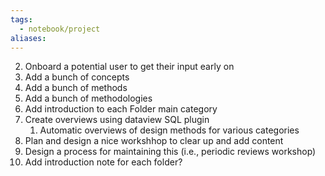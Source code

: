 ```yaml
---
tags:
  - notebook/project
aliases:
---
```




2. Onboard a potential user to get their input early on 
3. Add a bunch of concepts 
4. Add a bunch of methods 
5. Add a bunch of methodologies 
6. Add introduction to each Folder main category 
7. Create overviews using dataview SQL plugin
	1. Automatic overviews of design methods for various categories
8. Plan and design a nice workshhop to clear up and add content 
9. Design a process for maintaining this (i.e., periodic reviews workshop)
10. Add introduction note for each folder? 